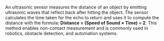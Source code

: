 An ultrasonic sensor measures the distance of an object by emitting ultrasonic waves that reflect back after hitting the object. The sensor calculates the time taken for the echo to return and uses it to compute the distance with the formula: **Distance = (Speed of Sound × Time) ÷ 2**. This method enables non-contact measurement and is commonly used in robotics, obstacle detection, and automation systems.
